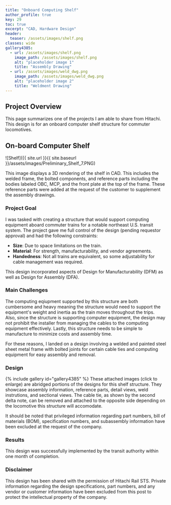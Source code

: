 ```yaml
---
title: "Onboard Computing Shelf"
author_profile: true
key: 29
toc: true
excerpt: "CAD, Hardware Design"
header:
  teaser: /assets/images/shelf.png
classes: wide
gallery4385:
  - url: /assets/images/shelf.png
    image_path: /assets/images/shelf.png
    alt: "placeholder image 1"
    title: "Assembly Drawing"
  - url: /assets/images/weld_dwg.png
    image_path: /assets/images/weld_dwg.png
    alt: "placeholder image 2"
    title: "Weldment Drawing"
---
```


## Project Overview
This page summarizes one of the projects I am able to share from Hitachi. This design is for an onboard computer shelf structure for commuter locomotives.

## On-board Computer Shelf
![Shelf]({{ site.url }}{{ site.baseurl }}/assets/images/Preliminary_Shelf_7.PNG)

This image displays a 3D rendering of the shelf in CAD. This includes the welded frame, the bolted components, and reference parts including the bodies labeled OBC, MCP, and the front plate at the top of the frame. These reference parts were added at the request of the customer to supplement the assembly drawings.

### Project Goal
I was tasked with creating a structure that would support computing equipment aboard commuter trains for a notable northeast U.S. transit system. The project gave me full control of the design (pending requestor approval) and had the following constraints:
- **Size**: Due to space limitations on the train.
- **Material**: For strength, manufacturability, and vendor agreements.
- **Handedness**: Not all trains are equivalent, so some adjustability for cable management was required.

This design incorporated aspects of Design for Manufacturability (DFM) as well as Design for Assembly (DFA). 

### Main Challenges
The computing eqiupment supported by this structure are both cumbersome and heavy meaning the structure would need to support the equipment's weight and inertia as the train moves throughout the trips. Also, since the structure is supporting computer equipment, the design may not prohibit the installer from managing the cables to the computing equipment effectively. Lastly, this structure needs to be simple to manufacture to minimize costs and assembly time. 

For these reasons, I landed on a design involving a welded and painted steel sheet metal frame with bolted joints for certain cable ties and computing equipment for easy assembly and removal. 

### Design
{% include gallery id="gallery4385" %}
These attached images (click to enlarge) are abridged portions of the designs for this shelf structure. They showcase assembly information, reference parts, detail views, weld instrutions, and sectional views. The cable tie, as shown by the second delta note, can be removed and attached to the opposite side depending on the locomotive this structure will accomodate. 

It should be noted that privileged information regarding part numbers, bill of materials (BOM), specification numbers, and subassembly information have been excluded at the request of the company.

### Results
This design was successfully implemented by the transit authority within one month of completion.

### Disclaimer
This design has been shared with the permission of Hitachi Rail STS. Private information regarding the design specifications, part numbers, and any vendor or customer information have been excluded from this post to protect the intellectual property of the company.